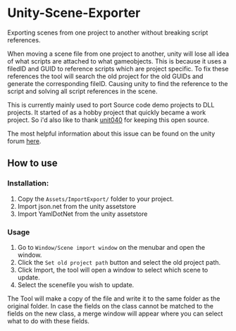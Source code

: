 # Unity-Scene-Exporter
Exporting scenes from one project to another without breaking script references.

When moving a scene file from one project to another, unity will lose all idea of what scripts are attached to what gameobjects. This is because it uses a filedID and GUID to reference scripts which are project specific. To fix these references the tool will search the old project for the old GUIDs and generate the corresponding fileID. Causing unity to find the reference to the script and solving all script references in the scene.

This is currently mainly used to port Source code demo projects to DLL projects. It started of as a hobby project that quickly became a work project. So i'd also like to thank [unit040](https://www.unit040.com) for keeping this open source.

The most helpful information about this issue can be found on the unity forum [here](https://forum.unity.com/threads/yaml-fileid-hash-function-for-dll-scripts.252075/).

## How to use

### Installation:

1. Copy the `Assets/ImportExport/` folder to your project.
2. Import json.net from the unity assetstore
3. Import YamlDotNet from the unity assetstore

### Usage

1. Go to `Window/Scene import window` on the menubar and open the window.
2. Click the `Set old project path` button and select the old project path.
3. Click Import, the tool will open a window to select which scene to update.
4. Select the scenefile you wish to update.

The Tool will make a copy of the file and write it to the same folder as the original folder.
In case the fields on the class cannot be matched to the fields on the new class, a merge window will appear where you can select what to do with these fields.




